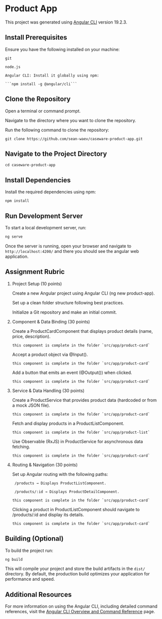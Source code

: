 # Product App

This project was generated using [Angular CLI](https://github.com/angular/angular-cli) version 19.2.3.

## Install Prerequisites

Ensure you have the following installed on your machine:

    git

    node.js

    Angular CLI: Install it globally using npm:

    ```npm install -g @angular/cli```

## Clone the Repository

Open a terminal or command prompt.

Navigate to the directory where you want to clone the repository.

Run the following command to clone the repository:

```git clone https://github.com/sean-waev/caseware-product-app.git```

## Navigate to the Project Directory

```cd caseware-product-app```

## Install Dependencies

Install the required dependencies using npm:

```npm install```

## Run Development Server

To start a local development server, run:

```bash
ng serve
```

Once the server is running, open your browser and navigate to `http://localhost:4200/` and there you should see the angular web application.

## Assignment Rubric

1. Project Setup (10 points)

    Create a new Angular project using Angular CLI (ng new product-app).

    Set up a clean folder structure following best practices.

    Initialize a Git repository and make an initial commit.

2. Component & Data Binding (30 points)

    Create a ProductCardComponent that displays product details (name, price, description).
    ```
    this component is complete in the folder `src/app/product-card`
    ```
    Accept a product object via @Input().
    ```
    this component is complete in the folder `src/app/product-card`
    ```

    Add a button that emits an event (@Output()) when clicked.
    ```
    this component is complete in the folder `src/app/product-card`
    ```

3. Service & Data Handling (30 points)

    Create a ProductService that provides product data (hardcoded or from a mock JSON file).
    ```
    this component is complete in the folder `src/app/product-card`
    ```

    Fetch and display products in a ProductListComponent.
    ```
    this component is complete in the folder `src/app/product-list`
    ```

    Use Observable (RxJS) in ProductService for asynchronous data fetching.
    ```
    this component is complete in the folder `src/app/product-card`
    ```

4. Routing & Navigation (30 points)

    Set up Angular routing with the following paths:

        /products → Displays ProductListComponent.

        /products/:id → Displays ProductDetailComponent.
    
    ```
    this component is complete in the folder `src/app/product-card`
    ```

    Clicking a product in ProductListComponent should navigate to /products/:id and display its details.
    ```
    this component is complete in the folder `src/app/product-card`
    ```


## Building (Optional)

To build the project run:

```bash
ng build
```

This will compile your project and store the build artifacts in the `dist/` directory. By default, the production build optimizes your application for performance and speed.


## Additional Resources

For more information on using the Angular CLI, including detailed command references, visit the [Angular CLI Overview and Command Reference](https://angular.dev/tools/cli) page.
